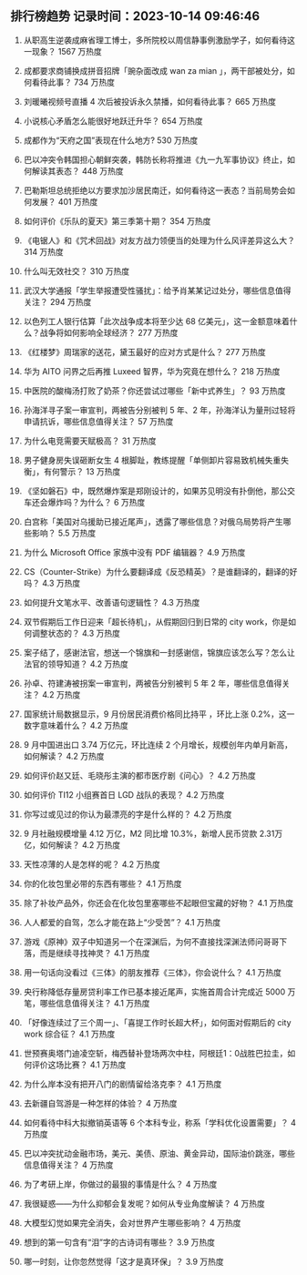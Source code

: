 
## 排行榜趋势 记录时间：2023-10-14 09:46:46
  
  1. 从职高生逆袭成麻省理工博士，多所院校以周信静事例激励学子，如何看待这一现象？ 1567 万热度
    
  2. 成都要求商铺换成拼音招牌「豌杂面改成 wan za mian 」，两干部被处分，如何看待此事？ 734 万热度
    
  3. 刘暖曦视频号直播 4 次后被投诉永久禁播，如何看待此事？ 665 万热度
    
  4. 小说核心矛盾怎么能很好地跃迁升华？ 654 万热度
    
  5. 成都作为“天府之国”表现在什么地方? 530 万热度
    
  6. 巴以冲突令韩国担心朝鲜突袭，韩防长称将推进《九一九军事协议》终止，如何解读其表态？ 448 万热度
    
  7. 巴勒斯坦总统拒绝以方要求加沙居民南迁，如何看待这一表态？当前局势会如何发展？ 401 万热度
    
  8. 如何评价《乐队的夏天》第三季第十期？ 354 万热度
    
  9. 《电锯人》和《咒术回战》对友方战力领便当的处理为什么风评差异这么大？ 314 万热度
    
  10. 什么叫无效社交？ 310 万热度
    
  11. 武汉大学通报「学生举报遭受性骚扰」：给予肖某某记过处分，哪些信息值得关注？ 294 万热度
    
  12. 以色列工人银行估算「此次战争成本将至少达 68 亿美元」，这一金额意味着什么？战争将如何影响全球经济？ 277 万热度
    
  13. 《红楼梦》周瑞家的送花，黛玉最好的应对方式是什么？ 277 万热度
    
  14. 华为 AITO 问界之后再推 Luxeed 智界，华为究竟在想什么？ 218 万热度
    
  15. 中医院的酸梅汤打败了奶茶？你还尝试过哪些「新中式养生」？ 93 万热度
    
  16. 孙海洋寻子案一审宣判，两被告分别被判 5 年、2 年，孙海洋认为量刑过轻将申请抗诉，哪些信息值得关注？ 57 万热度
    
  17. 为什么电竞需要天赋极高？ 31 万热度
    
  18. 男子健身房失误砸断女生 4 根脚趾，教练提醒「单侧卸片容易致机械失重失衡」，有何警示？ 13 万热度
    
  19. 《坚如磐石》中，既然爆炸案是郑刚设计的，如果苏见明没有扑倒他，那公交车还会爆炸吗？为什么？ 6 万热度
    
  20. 白宫称「美国对乌援助已接近尾声」，透露了哪些信息？对俄乌局势将产生哪些影响？ 5.5 万热度
    
  21. 为什么 Microsoft Office 家族中没有 PDF 编辑器？ 4.9 万热度
    
  22. CS（Counter-Strike）为什么要翻译成《反恐精英》？是谁翻译的，翻译的好吗？ 4.3 万热度
    
  23. 如何提升文笔水平、改善语句逻辑性？ 4.3 万热度
    
  24. 双节假期后工作日迎来「超长待机」，从假期回归到日常的 city work，你是如何调整状态的？ 4.3 万热度
    
  25. 案子结了，感谢法官，想送一个锦旗和一封感谢信，锦旗应该怎么写？怎么让法官的领导知道？ 4.2 万热度
    
  26. 孙卓、符建涛被拐案一审宣判，两被告分别被判 5 年 2 年，哪些信息值得关注？ 4.2 万热度
    
  27. 国家统计局数据显示，9 月份居民消费价格同比持平 ，环比上涨 0.2%，这一数字意味着什么？ 4.2 万热度
    
  28. 9 月中国进出口 3.74 万亿元，环比连续 2 个月增长，规模创年内单月新高，如何解读？ 4.2 万热度
    
  29. 如何评价赵又廷、毛晓彤主演的都市医疗剧《问心》？ 4.2 万热度
    
  30. 如何评价 TI12 小组赛首日 LGD 战队的表现？ 4.2 万热度
    
  31. 你写过或见过的你认为最漂亮的字是什么样的？ 4.2 万热度
    
  32. 9 月社融规模增量 4.12 万亿，M2 同比增 10.3%，新增人民币贷款 2.31万亿，如何解读？ 4.2 万热度
    
  33. 天性凉薄的人是怎样的呢？ 4.2 万热度
    
  34. 你的化妆包里必带的东西有哪些？ 4.1 万热度
    
  35. 除了补妆产品外，你还会在化妆包里塞哪些不起眼但宝藏的好物？ 4.1 万热度
    
  36. 人人都爱的自驾，怎么才能在路上“少受苦”？ 4.1 万热度
    
  37. 游戏《原神》双子中知道另一个在深渊后，为何不直接找深渊法师问哥哥下落，而是继续寻找神灵？ 4.1 万热度
    
  38. 用一句话向没看过《三体》的朋友推荐《三体》，你会说什么？ 4.1 万热度
    
  39. 央行称降低存量房贷利率工作已基本接近尾声，实施首周合计完成近 5000 万笔，哪些信息值得关注？ 4.1 万热度
    
  40. 「好像连续过了三个周一」、「喜提工作时长超大杯」，如何面对假期后的 city work 综合征？ 4.1 万热度
    
  41. 世预赛奥塔门迪凌空斩，梅西替补登场两次中柱，阿根廷1：0战胜巴拉圭，如何评价这场比赛？ 4.1 万热度
    
  42. 为什么岸本没有把开八门的剧情留给洛克李？ 4.1 万热度
    
  43. 去新疆自驾游是一种怎样的体验？ 4 万热度
    
  44. 如何看待中科大拟撤销英语等 6 个本科专业，称系「学科优化设置需要」？ 4 万热度
    
  45. 巴以冲突扰动金融市场，美元、美债、原油、黄金异动，国际油价跳涨，哪些信息值得关注？ 4 万热度
    
  46. 为了考研上岸，你做过的最狠的事情是什么？ 4 万热度
    
  47. 我很疑惑——为什么抑郁会复发呢？如何从专业角度解读？ 4 万热度
    
  48. 大模型幻觉如果完全消失，会对世界产生哪些影响？ 4 万热度
    
  49. 想到的第一句含有“泪”字的古诗词有哪些？ 3.9 万热度
    
  50. 哪一时刻，让你忽然觉得「这才是真环保」？ 3.9 万热度
    